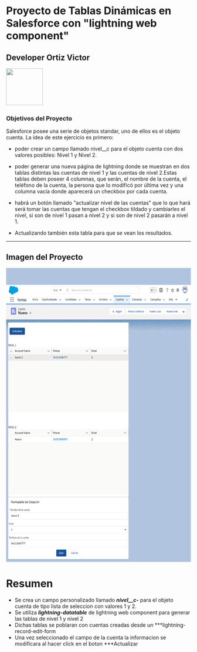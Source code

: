 # Proyecto de Tablas Dinámicas en Salesforce con "lightning web component"
## Developer **Ortiz Victor**
<img src="https://avatars0.githubusercontent.com/u/57049891?s=460&u=3479716881907edaf1bbcfa5c0a6b2ac52c2817d&v=4" width="100" height="100" />

### Objetivos del Proyecto

Salesforce posee una serie de objetos standar, uno de ellos es el objeto cuenta. La idea de este ejercicio es primero:

* poder crear un campo llamado nivel__c para el objeto cuenta con dos valores posibles: Nivel 1 y Nivel 2.

* poder generar una nueva página de lightning donde se muestran en dos tablas distintas las cuentas de nivel 1 y las cuentas de nivel 2.Estas tablas deben poseer 4 columnas, que serán, el nombre de la cuenta, el teléfono de la cuenta, la persona que lo modificó por última vez y una columna vacía donde aparecerá un checkbox por cada cuenta.

* habrá un botón llamado "actualizar nivel de las cuentas" que lo que hará será tomar las cuentas que tengan el checkbox tildado y cambiarles el nivel, si son de nivel 1 pasan a nivel 2 y si son de nivel 2 pasarán a nivel 1.

* Actualizando también esta tabla para que se vean los resultados.
___ 
## Imagen del Proyecto
<img src="https://raw.githubusercontent.com/ortizvictorw/Salesforce/master/Proyectos-Salesforce/Prueba-certaconsulting/Final.png" width="600" height="800" />

# Resumen
* Se crea un campo personalizado llamado ***nivel__c-*** para el objeto cuenta de tipo lista de seleccion con valores 1 y 2.
* Se utiliza ***lightning-datatable*** de lightning web component para generar las tablas de nivel 1 y nivel 2
* Dichas tablas se poblaran con cuentas creadas desde un ***lightning-record-edit-form 
* Una vez seleccionado el campo de la cuenta la informacion se modificara al hacer click en el boton ***Actualizar

 
